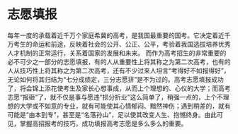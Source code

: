 # 志愿填报

每年一度的承载着近千万个家庭希冀的高考，是我国最重要的国考。它决定着近千万考生的命运和前途，反映着社会的公开、公正、公平，考验着我国选拔培养优秀人才机制的正常运行，关系着国家的发展和未来。 而作为高考招生的非常重要的必不可少之一部分的志愿填报，有的人从重要性上将其称之为第二次高考，也有的人从技巧性上将其称之为第二次高考，还有不少过来人坦言“考得好不如报得好”，无论如何将其归结为“七分成绩定，三分志愿拼”是不为过的。高考志愿填报成功了，将会锦上添花使考生及家长心想事成，从而上个理想的、心仪的大学；而高考志愿“报砸”了，就不仅是事与愿违“损分折业”这么简单了，稍强一点的，上个不理想的大学或不如意的专业，就有可能使其心情郁闷、黯然神伤；遇到稍差的，就有可能是“由本到专”，甚至是“名落孙山”，足以使其改变人生、抱憾终身。由此可见，掌握高招报考的技巧，成功填报高考志愿是多么多么的重要。